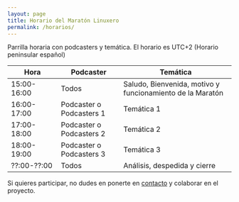 ```yaml
---
layout: page
title: Horario del Maratón Linuxero
permalink: /horarios/
---
```


Parrilla horaria con podcasters y temática.
El horario es UTC+2 (Horario peninsular español)


Hora         | Podcaster                 | Temática
------------ | ------------------------- | ------------------------------------------------------------
15:00-16:00  | Todos                     | Saludo, Bienvenida, motivo y funcionamiento de la Maratón
16:00-17:00  | Podcaster o Podcasters 1  | Temática 1
17:00-18:00  | Podcaster o Podcasters 2  | Temática 2
18:00-19:00  | Podcaster o Podcasters 3  | Temática 3
??:00-??:00  | Todos                     | Análisis, despedida y cierre


Si quieres participar, no dudes en ponerte en [contacto](https://maratonlinuxero.github.io/about/) y colaborar en el proyecto.

